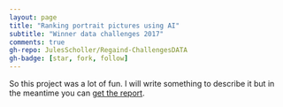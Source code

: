 ```yaml
---
layout: page
title: "Ranking portrait pictures using AI"
subtitle: "Winner data challenges 2017"
comments: true
gh-repo: JulesScholler/Regaind-ChallengesDATA
gh-badge: [star, fork, follow]
---
```


So this project was a lot of fun. I will write something to describe it but in the meantime you can [get the report](/pdf/Report_REGAIND.pdf).
